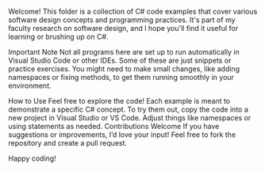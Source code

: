 Welcome! This folder is a collection of C# code examples that cover various software design concepts and programming practices. It's part of my faculty research on software design, and I hope you'll find it useful for learning or brushing up on C#.

Important Note
Not all programs here are set up to run automatically in Visual Studio Code or other IDEs. Some of these are just snippets or practice exercises. You might need to make small changes, like adding namespaces or fixing methods, to get them running smoothly in your environment.

How to Use
Feel free to explore the code! Each example is meant to demonstrate a specific C# concept.
To try them out, copy the code into a new project in Visual Studio or VS Code. Adjust things like namespaces or using statements as needed.
Contributions Welcome
If you have suggestions or improvements, I’d love your input! Feel free to fork the repository and create a pull request.

Happy coding!
